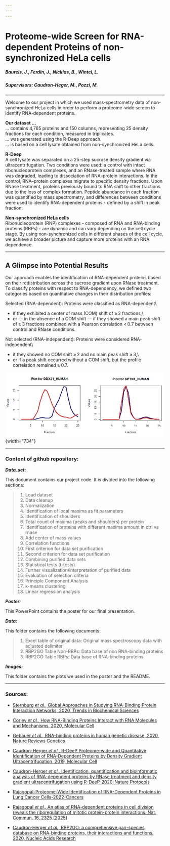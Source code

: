 ```yaml
---
---
---
```


# Proteome-wide Screen for RNA-dependent Proteins of non-synchronized HeLa cells

##### Baureis, J., Ferdin, J., Nicklas, B., Wintel, L.

##### Supervisors: Caudron-Heger, M., Pozzi, M.

------------------------------------------------------------------------

Welcome to our project in which we used mass-spectrometry data of non-synchronized HeLa cells in order to perform a proteome-wide screen to identify RNA-dependent proteins.

**Our dataset ...**\
... contains 4,765 proteins and 150 columns, representing 25 density fractions for each condition, measured in triplicates.\
... was generated using the R-Deep approach.\
... is based on a cell lysate obtained from non-synchronized HeLa cells.

**R-Deep**\
A cell lysate was separated on a 25-step sucrose density gradient via ultracentrifugation. Two conditions were used: a control with intact ribonucleoprotein complexes, and an RNase-treated sample where RNA was degraded, leading to dissociation of RNA–protein interactions. In the control, RNA–protein complexes migrate to specific density fractions. Upon RNase treatment, proteins previously bound to RNA shift to other fractions due to the loss of complex formation. Peptide abundance in each fraction was quantified by mass spectrometry, and differences between conditions were used to identify RNA-dependent proteins - defined by a shift in peak fraction.

**Non-synchronized HeLa cells**\
Ribonucleoprotein (RNP) complexes - composed of RNA and RNA-binding proteins (RBPs) - are dynamic and can vary depending on the cell cycle stage. By using non-synchronized cells in different phases of the cell cycle, we achieve a broader picture and capture more proteins with an RNA dependence.

------------------------------------------------------------------------

## A Glimpse into Potential Results

Our approach enables the identification of RNA-dependent proteins based on their redistribution across the sucrose gradient upon RNase treatment. To classify proteins with respect to RNA-dependency, we defined two categories based on quantitative changes in their distribution profiles:

Selected (RNA-dependent): Proteins were classified as RNA-dependent\
- if they exhibited a center of mass (COM) shift of ≥ 2 fractions,\
- or — in the absence of a COM shift — if they showed a main peak shift of ≥ 3 fractions combined with a Pearson correlation \< 0.7 between control and RNase conditions.

Not selected (RNA-independent): Proteins were considered RNA-independent\
- if they showed no COM shift ≥ 2 and no main peak shift ≥ 3,\
- or if a peak shift occurred without a COM shift, but the profile correlation remained ≥ 0.7.

![Fig. 1: Protein intensity profiles across 25 fractions. DDX21_HUMAN shows a clear shift in its intensity distribution upon RNase treatment (blue), suggesting RNA-dependency. In contrast, SPTN1_HUMAN displays no noticeable change compared to the control condition (red), indicating RNA-independent behavior.](Images/Plot%20of%20SPTN1_HUMAN%20and%20DDX21_HUMAN.png){width="734"}

------------------------------------------------------------------------

### Content of github repository:

***Data_set:***

This document contains our project code. It is divided into the following sections:

> 1.  Load dataset
> 2.  Data cleanup
> 3.  Normalization
> 4.  Identification of local maxima as fit parameters
> 5.  Identification of shoulders
> 6.  Total count of maxima (peaks and shoulders) per protein
> 7.  Identification of proteins with different maxima amount in ctrl vs rnase
> 8.  Add center of mass values
> 9.  Correlation functions
> 10. First criterion for data set purification
> 11. Second criterion for data set purification
> 12. Combining purified data sets
> 13. Statistical tests (t-tests)
> 14. Further visualization/interpretation of purified data
> 15. Evaluation of selection criteria
> 16. Principle Component Analysis
> 17. k-means clustering
> 18. Linear regression analysis

***Poster:***

This PowerPoint contains the poster for our final presentation.

***Data:***

This folder contains the following documents:

> 1.  Excel table of original data: Original mass spectroscopy data with adjusted delimiter
> 2.  RBP2GO Table Non-RBPs: Data base of non RNA-binding proteins
> 3.  RBP2GO Table RBPs: Data base of RNA-binding proteins

***Images:***

This folder contains the plots we used in the poster and the README.

------------------------------------------------------------------------

### Sources:

-   [Sternburg *et al.*, Global Approaches in Studying RNA-Binding Protein Interaction Networks, 2020, Trends in Biochemical Sciences](https://github.com/user-attachments/files/19981693/Sternburg.et.al.Global.Approaches.in.Studying.RNA-Binding.Protein.Interaction.Networks.2020.Trends.in.Biochemical.Sciences.pdf)

-   [Corley *et al.*, How RNA-Binding Proteins Interact with RNA Molecules and Mechanisms, 2020, Molecular Cell](https://github.com/user-attachments/files/19981705/Corley.et.al.How.RNA-Binding.Proteins.Interact.with.RNA.Molecules.and.Mechanisms.2020.Molecular.Cell.pdf)

-   [Gebauer *et al*., RNA-binding proteins in human genetic disease, 2020, Nature Reviews Genetics](https://github.com/user-attachments/files/19981707/Gebauer.et.al.RNA-binding.proteins.in.human.genetic.disease.2020.Nature.Reviews.Genetics.pdf)

-   [Caudron-Herger *et al.*, R-DeeP Proteome-wide and Quantitative Identification of RNA-Dependent Proteins by Density Gradient Ultracentrifugation, 2019, Molecular Cell](https://github.com/user-attachments/files/19981712/Caudron-Herger.et.al.R-DeeP.Proteome-wide.and.Quantitative.Identification.of.RNA-Dependent.Proteins.by.Density.Gradient.Ultracentrifugation.2019.Molecular.Cell.pdf)

-   [Caudron-Herger *et al*., Identification, quantification and bioinformatic analysis of RNA-dependent proteins by RNase treatment and density gradient ultracentrifugation using R-DeeP-2020-Nature Protocols](https://github.com/user-attachments/files/19981715/Caudron-Herger-Identification.quantification.and.bioinformatic.analysis.of.RNA-dependent.proteins.by.RNase.treatment.and.density.gradient.ultracentrifugation.using.R-DeeP-2020-Nature.Protocols_1.pdf)

-   [Rajagopal-Proteome-Wide Identification of RNA-Dependent Proteins in Lung Cancer Cells-2022-Cancers](https://github.com/user-attachments/files/19981723/Rajagopal-Proteome-Wide.Identification.of.RNA-Dependent.Proteins.in.Lung.Cancer.Cells-2022-Cancers.pdf)

-   [Rajagopal *et al.*, An atlas of RNA-dependent proteins in cell division reveals the riboregulation of mitotic protein-protein interactions. Nat. Commun. 16, 2325 (2025)](https://github.com/user-attachments/files/19981728/Rajagopal.et.al.An.atlas.of.RNA-dependent.proteins.in.cell.division.reveals.the.riboregulation.of.mitotic.protein-protein.interactions.Nat.Commun.16.2325.2025.pdf)

-   [Caudron‑Herger *et al.*, RBP2GO: a comprehensive pan-species database on RNA-binding proteins, their interactions and functions, 2020, Nucleic Acids Research](https://doi.org/10.1093/nar/gkaa1040)
